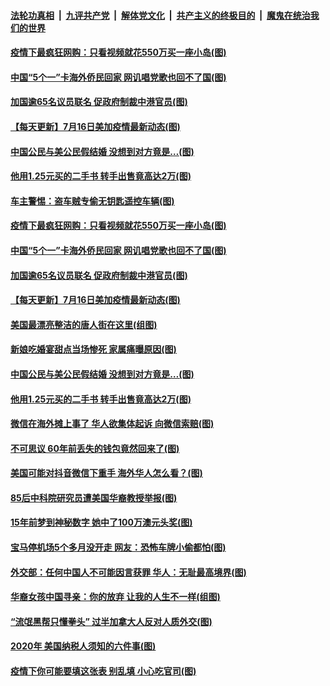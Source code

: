 

####  [法轮功真相](../../../../basic/blob/master/README.md?t=07170831) &nbsp;|&nbsp; [九评共产党](../../../../9ping.md/blob/master/README.md?t=07170831) &nbsp;|&nbsp; [解体党文化](../../../../jtdwh.md/blob/master/README.md?t=07170831)  &nbsp;|&nbsp; [共产主义的终极目的](../../../../gczydzjmd.md/blob/master/README.md?t=07170831) &nbsp;|&nbsp; [魔鬼在统治我们的世界](../../../../mgztzwmdsj.md/blob/master/README.md?t=07170831) 

#### [疫情下最疯狂网购：只看视频就花550万买一座小岛(图)](../pages/p3/939925.md?t=07170831) 

#### [中国“5个一”卡海外侨民回家 网讥唱党歌也回不了国(图)](../pages/p3/939932.md?t=07170831) 

#### [加国逾65名议员联名 促政府制裁中港官员(图)](../pages/p3/939864.md?t=07170831) 

#### [【每天更新】7月16日美加疫情最新动态(图)](../pages/p3/938379.md?t=07170831) 

#### [中国公民与美公民假结婚 没想到对方竟是…(图)](../pages/p3/939840.md?t=07170831) 

#### [他用1.25元买的二手书 转手出售竟高达2万(图)](../pages/p3/939836.md?t=07170831) 

#### [车主警惕：盗车贼专偷无钥匙遥控车辆(图)](../pages/p3/939866.md?t=07170831) 

#### [疫情下最疯狂网购：只看视频就花550万买一座小岛(图)](../pages/p3/939925.md?t=07170831) 

#### [中国“5个一”卡海外侨民回家 网讥唱党歌也回不了国(图)](../pages/p3/939932.md?t=07170831) 

#### [加国逾65名议员联名 促政府制裁中港官员(图)](../pages/p3/939864.md?t=07170831) 

#### [【每天更新】7月16日美加疫情最新动态(图)](../pages/p3/938379.md?t=07170831) 

#### [美国最漂亮整洁的唐人街在这里(组图)](../pages/p3/939869.md?t=07170831) 

#### [新娘吃婚宴甜点当场惨死 家属痛曝原因(图)](../pages/p3/939862.md?t=07170831) 

#### [中国公民与美公民假结婚 没想到对方竟是…(图)](../pages/p3/939840.md?t=07170831) 

#### [他用1.25元买的二手书 转手出售竟高达2万(图)](../pages/p3/939836.md?t=07170831) 

#### [微信在海外摊上事了 华人欲集体起诉 向微信索赔(图)](../pages/p3/939824.md?t=07170831) 

#### [不可思议 60年前丢失的钱包竟然回来了(图)](../pages/p3/939769.md?t=07170831) 

#### [美国可能对抖音微信下重手 海外华人怎么看？(图)](../pages/p3/939744.md?t=07170831) 

#### [85后中科院研究员遭美国华裔教授举报(图)](../pages/p3/939743.md?t=07170831) 

#### [15年前梦到神秘数字 她中了100万澳元头奖(图)](../pages/p3/939727.md?t=07170831) 

#### [宝马停机场5个多月没开走 网友：恐怖车牌小偷都怕(图)](../pages/p3/939723.md?t=07170831) 

#### [外交部：任何中国人不可能因言获罪 华人：无耻最高境界(图)](../pages/p3/939688.md?t=07170831) 

#### [华裔女孩中国寻亲：你的放弃 让我的人生不一样(组图)](../pages/p3/939636.md?t=07170831) 

#### [“流氓黑帮只懂拳头” 过半加拿大人反对人质外交(图)](../pages/p3/939632.md?t=07170831) 

#### [2020年 美国纳税人须知的六件事(图)](../pages/p3/939605.md?t=07170831) 

#### [疫情下你可能要填这张表 别乱填 小心吃官司(图)](../pages/p3/939594.md?t=07170831) 

